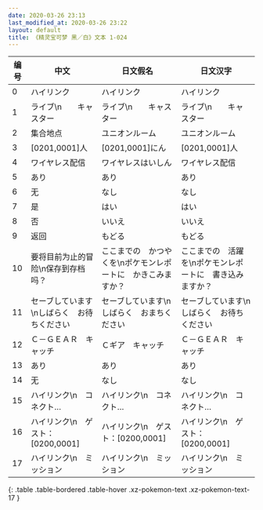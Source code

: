 ```yaml
---
date: 2020-03-26 23:13
last_modified_at: 2020-03-26 23:22
layout: default
title: 《精灵宝可梦 黑／白》文本 1-024
---
```

| 编号 | 中文 | 日文假名 | 日文汉字 |
| ---- | ---- | ---- | --- |
| 0 | ハイリンク | ハイリンク | ハイリンク |
| 1 | ライブ\n　　キャスター | ライブ\n　　キャスター | ライブ\n　　キャスター |
| 2 | 集合地点 | ユニオンルーム | ユニオンルーム |
| 3 | [0201,0001]人 | [0201,0001]にん | [0201,0001]人 |
| 4 | ワイヤレス配信 | ワイヤレスはいしん | ワイヤレス配信 |
| 5 | あり | あり | あり |
| 6 | 无 | なし | なし |
| 7 | 是 | はい | はい |
| 8 | 否 | いいえ | いいえ |
| 9 | 返回 | もどる | もどる |
| 10 | 要将目前为止的冒险\n保存到存档吗？ | ここまでの　かつやくを\nポケモンレポートに　かきこみますか？ | ここまでの　活躍を\nポケモンレポートに　書き込みますか？ |
| 11 | セーブしています\nしばらく　お待ちください | セーブしています\nしばらく　おまちください | セーブしています\nしばらく　お待ちください |
| 12 | Ｃ－ＧＥＡＲ　キャッチ | Ｃギア　キャッチ | Ｃ－ＧＥＡＲ　キャッチ |
| 13 | あり | あり | あり |
| 14 | 无 | なし | なし |
| 15 | ハイリンク\n　コネクト… | ハイリンク\n　コネクト… | ハイリンク\n　コネクト… |
| 16 | ハイリンク\n　ゲスト：[0200,0001] | ハイリンク\n　ゲスト：[0200,0001] | ハイリンク\n　ゲスト：[0200,0001] |
| 17 | ハイリンク\n　ミッション | ハイリンク\n　ミッション | ハイリンク\n　ミッション |
{: .table .table-bordered .table-hover .xz-pokemon-text .xz-pokemon-text-17 }